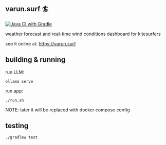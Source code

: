 ## varun.surf 🏄

[![Java CI with Gradle](https://github.com/pwittchen/varun.surf/actions/workflows/gradle.yml/badge.svg)](https://github.com/pwittchen/varun.surf/actions/workflows/gradle.yml)

weather forecast and real-time wind conditions dashboard for kitesurfers

see it online at: https://varun.surf

## building & running

run LLM:

```
ollama serve
```

run app:

```
./run.sh
```

NOTE: later it will be replaced with docker compose config

## testing

```
./gradlew test
```
